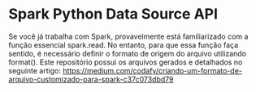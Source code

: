 # Spark Python Data Source API
Se você já trabalha com Spark, provavelmente está familiarizado com a função essencial spark.read. No entanto, para que essa função faça sentido, é necessário definir o formato de origem do arquivo utilizando format(). Este repositório possui os arquivos gerados e detalhados no seguinte artigo: https://medium.com/codafy/criando-um-formato-de-arquivo-customizado-para-spark-c37c073dbd79
